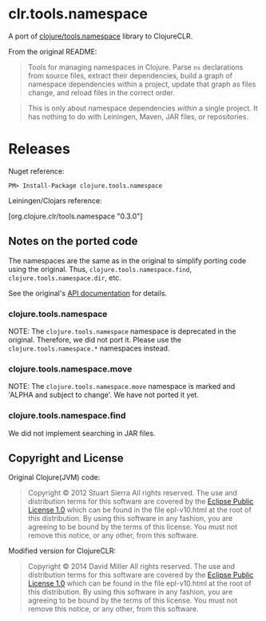 # clr.tools.namespace #

A port of [clojure/tools.namespace](https://github.com/clojure/tools.namespace) library to ClojureCLR.

From the original README:

> Tools for managing namespaces in Clojure. Parse `ns` declarations from
> source files, extract their dependencies, build a graph of namespace
> dependencies within a project, update that graph as files change, and
> reload files in the correct order.

> This is only about namespace dependencies *within* a single project.
> It has nothing to do with Leiningen, Maven, JAR files, or
> repositories.

# Releases

Nuget reference:

    PM> Install-Package clojure.tools.namespace

Leiningen/Clojars reference:

   [org.clojure.clr/tools.namespace "0.3.0"]
   

## Notes on the ported code ##

The namespaces are the same as in the original to simplify porting code using the original.  Thus, `clojure.tools.namespace.find`, `clojure.tools.namespace.dir`, etc.

See the original's [API documentation](http://clojure.github.com/tools.namespace/) for details.

### clojure.tools.namespace ###
NOTE: The `clojure.tools.namespace` namespace is deprecated in the original.  Therefore, we did not port it.  Please use the `clojure.tools.namespace.*` namespaces instead.

### clojure.tools.namespace.move ###

NOTE: The `clojure.tools.namespace.move` namespace is marked and 'ALPHA and subject to change'.  We have not ported it yet.

### clojure.tools.namespace.find ###

We did not implement searching in JAR files.


Copyright and License
----------------------------------------

Original Clojure(JVM) code: 

> Copyright © 2012 Stuart Sierra All rights reserved. The use and
> distribution terms for this software are covered by the
> [Eclipse Public License 1.0] which can be found in the file
> epl-v10.html at the root of this distribution. By using this software
> in any fashion, you are agreeing to be bound by the terms of this
> license. You must not remove this notice, or any other, from this
> software.

Modified version for ClojureCLR:

> Copyright © 2014 David Miller All rights reserved. The use and
> distribution terms for this software are covered by the
> [Eclipse Public License 1.0] which can be found in the file
> epl-v10.html at the root of this distribution. By using this software
> in any fashion, you are agreeing to be bound by the terms of this
> license. You must not remove this notice, or any other, from this
> software.

[Eclipse Public License 1.0]: http://opensource.org/licenses/eclipse-1.0.php
